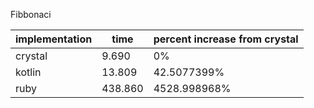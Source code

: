 Fibbonaci

| implementation | time    | percent increase from crystal | 
| -------------- | ------- | ----------------------------- |
| crystal        |   9.690 |                            0% |
| kotlin         |  13.809 |                   42.5077399% |
| ruby           | 438.860 |                  4528.998968% |
